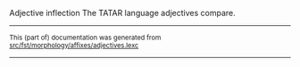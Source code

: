 Adjective inflection
The TATAR language adjectives compare.

* * *

<small>This (part of) documentation was generated from [src/fst/morphology/affixes/adjectives.lexc](https://github.com/giellalt/lang-tat/blob/main/src/fst/morphology/affixes/adjectives.lexc)</small>

---

